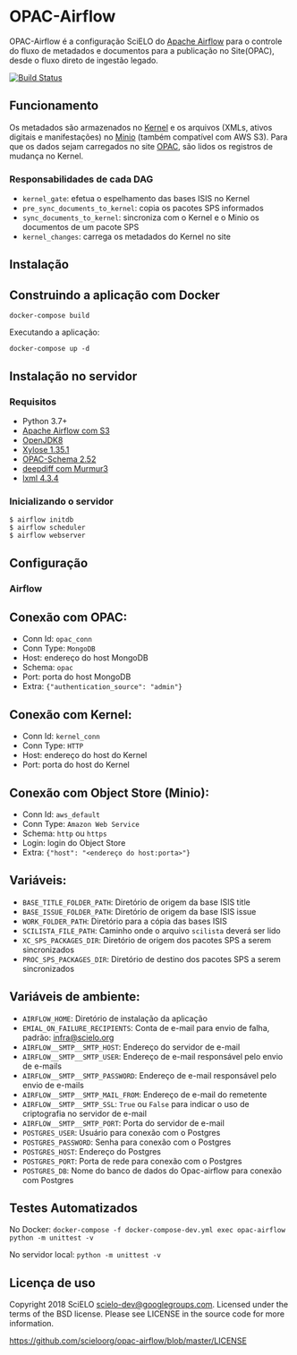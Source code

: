 # OPAC-Airflow

OPAC-Airflow é a configuração SciELO do [Apache Airflow](http://airflow.apache.org/) para o controle do fluxo de metadados e documentos para a publicação no Site(OPAC), desde o fluxo direto de ingestão legado.

[![Build Status](https://travis-ci.org/scieloorg/opac-airflow.svg?branch=master)](https://travis-ci.org/scieloorg/opac-airflow)


## Funcionamento

Os metadados são armazenados no [Kernel](https://github.com/scieloorg/document-store) e os arquivos (XMLs, ativos digitais e manifestações) no [Minio](https://min.io/) (também compatível com AWS S3). Para que os dados sejam carregados no site [OPAC](https://github.com/scieloorg/OPAC), são lidos os registros de mudança no Kernel.

### Responsabilidades de cada DAG

* `kernel_gate`: efetua o espelhamento das bases ISIS no Kernel
* `pre_sync_documents_to_kernel`: copia os pacotes SPS informados
* `sync_documents_to_kernel`: sincroniza com o Kernel e o Minio os documentos de um pacote SPS
* `kernel_changes`: carrega os metadados do Kernel no site


## Instalação

## Construindo a aplicação com Docker

`docker-compose build`

Executando a aplicação:

`docker-compose up -d`

## Instalação no servidor

### Requisitos

* Python 3.7+
* [Apache Airflow com S3](http://airflow.apache.org/installation.html)
* [OpenJDK8](https://openjdk.java.net)
* [Xylose 1.35.1](https://github.com/scieloorg/xylose)
* [OPAC-Schema 2.52](https://github.com/scieloorg/opac_schema)
* [deepdiff com Murmur3](https://deepdiff.readthedocs.io/)
* [lxml 4.3.4](https://lxml.de)

### Inicializando o servidor

```
$ airflow initdb
$ airflow scheduler
$ airflow webserver
```

## Configuração

### Airflow

## Conexão com OPAC:

* Conn Id: `opac_conn`
* Conn Type: `MongoDB`
* Host: endereço do host MongoDB
* Schema: `opac`
* Port: porta do host MongoDB
* Extra: `{"authentication_source": "admin"}`

## Conexão com Kernel:

* Conn Id: `kernel_conn`
* Conn Type: `HTTP`
* Host: endereço do host do Kernel
* Port: porta do host do Kernel

## Conexão com Object Store (Minio):

* Conn Id: `aws_default`
* Conn Type: `Amazon Web Service`
* Schema: `http` ou `https`
* Login: login do Object Store
* Extra: `{"host": "<endereço do host:porta>"}`

## Variáveis:

* `BASE_TITLE_FOLDER_PATH`: Diretório de origem da base ISIS title
* `BASE_ISSUE_FOLDER_PATH`: Diretório de origem da base ISIS issue
* `WORK_FOLDER_PATH`: Diretório para a cópia das bases ISIS
* `SCILISTA_FILE_PATH`: Caminho onde o arquivo `scilista` deverá ser lido
* `XC_SPS_PACKAGES_DIR`: Diretório de origem dos pacotes SPS a serem sincronizados
* `PROC_SPS_PACKAGES_DIR`: Diretório de destino dos pacotes SPS a serem sincronizados


## Variáveis de ambiente:

* `AIRFLOW_HOME`: Diretório de instalação da aplicação 
* `EMIAL_ON_FAILURE_RECIPIENTS`: Conta de e-mail para envio de falha, padrão: infra@scielo.org
* `AIRFLOW__SMTP__SMTP_HOST`: Endereço do servidor de e-mail
* `AIRFLOW__SMTP__SMTP_USER`: Endereço de e-mail responsável pelo envio de e-mails
* `AIRFLOW__SMTP__SMTP_PASSWORD`: Endereço de e-mail responsável pelo envio de e-mails
* `AIRFLOW__SMTP__SMTP_MAIL_FROM`: Endereço de e-mail do remetente
* `AIRFLOW__SMTP__SMTP_SSL`: ```True``` ou ```False``` para indicar o uso de criptografia no servidor de e-mail
* `AIRFLOW__SMTP__SMTP_PORT`: Porta do servidor de e-mail
* `POSTGRES_USER`: Usuário para conexão com o Postgres
* `POSTGRES_PASSWORD`: Senha para conexão com o Postgres
* `POSTGRES_HOST`: Endereço do Postgres
* `POSTGRES_PORT`: Porta de rede para conexão com o Postgres
* `POSTGRES_DB`: Nome do banco de dados do Opac-airflow para conexão com Postgres


## Testes Automatizados

No Docker:
`docker-compose -f docker-compose-dev.yml exec opac-airflow python -m unittest -v`

No servidor local:
`python -m unittest -v`

## Licença de uso

Copyright 2018 SciELO <scielo-dev@googlegroups.com>. Licensed under the terms
of the BSD license. Please see LICENSE in the source code for more
information.

https://github.com/scieloorg/opac-airflow/blob/master/LICENSE
